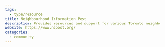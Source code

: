 ```yaml
---
tags:
  - type/resource
title: Neighbourhood Information Post
description: Provides resources and support for various Toronto neighborhoods.
website: https://www.nipost.org/
categories:
  - community
---
```


